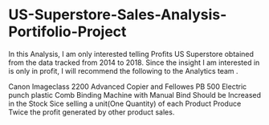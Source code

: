 # US-Superstore-Sales-Analysis-Portifolio-Project
In this Analysis, I am only interested telling Profits US Superstore obtained from the data tracked from 2014 to 2018. 
Since the insight I am interested in is only in profit, I will recommend the following to the Analytics team .

Canon Imageclass 2200 Advanced Copier and Fellowes PB 500 Electric punch plastic Comb Binding Machine with Manual Bind Should be Increased in the Stock Sice selling a unit(One Quantity) of each Product Produce Twice the profit generated by other product sales.
